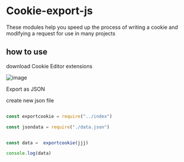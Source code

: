 # Cookie-export-js
These modules help you speed up the process of writing a cookie and modifying a request for use in many projects


## how to use

download Cookie Editor extensions

![image](https://github.com/moomle0000/Cookie-export-js/assets/68758566/eb68ce23-4ffb-43ae-bfa2-ae417639a1df)

Export as JSON 

create new json file 


```js

const exportcookie = require("../index")

const jsondata = require("./data.json")


const data =  exportcookie(jjj)

console.log(data)


```

